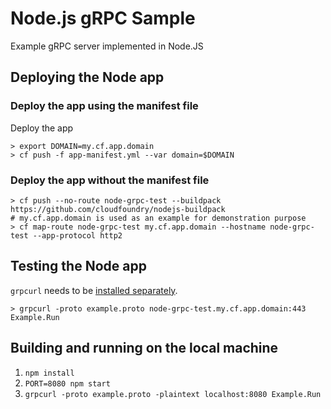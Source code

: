# Node.js gRPC Sample

Example gRPC server implemented in Node.JS
## Deploying the Node app
### Deploy the app using the manifest file
Deploy the app
```shell
> export DOMAIN=my.cf.app.domain
> cf push -f app-manifest.yml --var domain=$DOMAIN
```
### Deploy the app without the manifest file
```shell
> cf push --no-route node-grpc-test --buildpack https://github.com/cloudfoundry/nodejs-buildpack 
# my.cf.app.domain is used as an example for demonstration purpose
> cf map-route node-grpc-test my.cf.app.domain --hostname node-grpc-test --app-protocol http2
```

## Testing the Node app
`grpcurl` needs to be [installed separately](https://github.com/fullstorydev/grpcurl).
```shell
> grpcurl -proto example.proto node-grpc-test.my.cf.app.domain:443 Example.Run 
```

## Building and running on the local machine

1. `npm install`
2. `PORT=8080 npm start`
3. `grpcurl -proto example.proto -plaintext localhost:8080 Example.Run`
